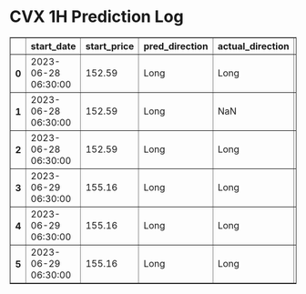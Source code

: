 <h1>CVX 1H Prediction Log</h1>

<table border="1" class="dataframe">
  <thead>
    <tr style="text-align: right;">
      <th></th>
      <th>start_date</th>
      <th>start_price</th>
      <th>pred_direction</th>
      <th>actual_direction</th>
      <th>end_date</th>
      <th>end_price</th>
      <th>confidence</th>
      <th>difference</th>
    </tr>
  </thead>
  <tbody>
    <tr>
      <th>0</th>
      <td>2023-06-28 06:30:00</td>
      <td>152.59</td>
      <td>Long</td>
      <td>Long</td>
      <td>2023-06-28 12:00:00</td>
      <td>154.96</td>
      <td>90.909091</td>
      <td>2.37</td>
    </tr>
    <tr>
      <th>1</th>
      <td>2023-06-28 06:30:00</td>
      <td>152.59</td>
      <td>Long</td>
      <td>NaN</td>
      <td>NaN</td>
      <td>0.00</td>
      <td>80.645161</td>
      <td>NaN</td>
    </tr>
    <tr>
      <th>2</th>
      <td>2023-06-28 06:30:00</td>
      <td>152.59</td>
      <td>Long</td>
      <td>Long</td>
      <td>2023-06-28 12:00:00</td>
      <td>154.96</td>
      <td>80.645161</td>
      <td>2.37</td>
    </tr>
    <tr>
      <th>3</th>
      <td>2023-06-29 06:30:00</td>
      <td>155.16</td>
      <td>Long</td>
      <td>Long</td>
      <td>2023-06-29 08:00:00</td>
      <td>155.27</td>
      <td>77.419355</td>
      <td>0.11</td>
    </tr>
    <tr>
      <th>4</th>
      <td>2023-06-29 06:30:00</td>
      <td>155.16</td>
      <td>Long</td>
      <td>Long</td>
      <td>2023-06-29 08:00:00</td>
      <td>155.27</td>
      <td>90.909091</td>
      <td>0.11</td>
    </tr>
    <tr>
      <th>5</th>
      <td>2023-06-29 06:30:00</td>
      <td>155.16</td>
      <td>Long</td>
      <td>Long</td>
      <td>2023-06-29 08:00:00</td>
      <td>155.27</td>
      <td>90.909091</td>
      <td>0.11</td>
    </tr>
  </tbody>
</table>